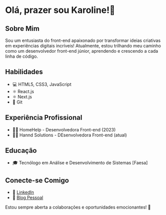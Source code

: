 
# Olá, prazer sou Karoline!👋

## Sobre Mim
Sou um entusiasta do front-end apaixonado por transformar ideias criativas em experiências digitais incríveis! Atualmente, estou trilhando meu caminho como um desenvolvedor front-end júnior, aprendendo e crescendo a cada linha de código.

## Habilidades 
- 💻 HTML5, CSS3, JavaScript
- ⚛️ React.js
- ⚛️ Next.js
- 🔄 Git

## Experiência Profissional
- 👩‍💻 HomeHelp - Desenvolvedora Front-end (2023)
- 👩‍💻 Hannd Solutions - DEsenvolvedora Front-end (atual)

## Educação
- 🎓 Tecnólogo em Análise e Desenvolvimento de Sistemas [Faesa]

## Conecte-se Comigo
- 💼 [LinkedIn](https://www.linkedin.com/in/karoline-costa-980644281/)
- 📝 [Blog Pessoal](https://kcbdev.vercel.app/#)

Estou sempre aberta a colaborações e oportunidades emocionantes! 🚀

